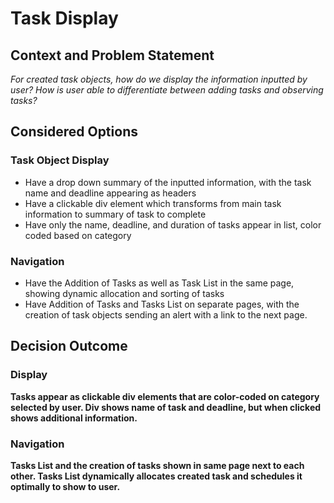 # Task Display

## Context and Problem Statement

*For created task objects, how do we display the information inputted by user?*
*How is user able to differentiate between adding tasks and observing tasks?*

## Considered Options

### Task Object Display
- Have a drop down summary of the inputted information, with the task name and deadline appearing as headers
- Have a clickable div element which transforms from main task information to summary of task to complete
- Have only the name, deadline, and duration of tasks appear in list, color coded based on category

### Navigation
- Have the Addition of Tasks as well as Task List in the same page, showing dynamic allocation and sorting of tasks
- Have Addition of Tasks and Tasks List on separate pages, with the creation of task objects sending an alert with a link to the next page.

## Decision Outcome

### Display
**Tasks appear as clickable div elements that are color-coded on category selected by user. Div shows name of task and deadline, but when clicked shows additional information.**

### Navigation
**Tasks List and the creation of tasks shown in same page next to each other. Tasks List dynamically allocates created task and schedules it optimally to show to user.**
